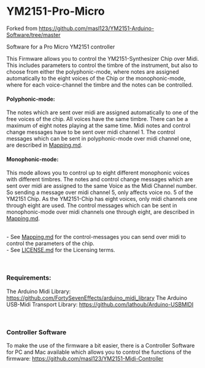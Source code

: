 # YM2151-Pro-Micro
Forked from https://github.com/masl123/YM2151-Arduino-Software/tree/master

Software for a Pro Micro YM2151 controller

This Firmware allows you to control the YM2151-Synthesizer Chip over Midi. This includes parameters to control the timbre of the instrument, but also to choose from either the polyphonic-mode, where notes are assigned automatically to the eight voices of the Chip or the monophonic-mode, where for each voice-channel the timbre and the notes can be controlled.


#### Polyphonic-mode:
The notes which are sent over midi are assigned automatically to one of the free voices of the chip. All voices have the same timbre. There can be a maximum of eight notes playing at the same time. 
Midi notes and control change messages have to be sent over midi channel 1. The control messages which can be sent in polyphonic-mode over midi channel one, are described in [Mapping.md](Mapping.md). 


#### Monophonic-mode:
This mode allows you to control up to eight different monophonic voices with different timbres.
The notes and control change messages which are sent over midi are assigned to the same Voice as the Midi Channel number. So sending a message over midi channel 5, only affects voice no. 5 of the YM2151 Chip. As the YM2151-Chip has eight voices, only midi channels one through eight are used. The control messages which can be sent in monophonic-mode over midi channels one through eight, are described in [Mapping.md](Mapping.md).

<br>- See [Mapping.md](Mapping.md) for the control-messages you can send over midi to control the parameters of the chip.
<br>- See [LICENSE.md](LICENSE.md) for the Licensing terms.

<br>

### Requirements:
The Arduino Midi Library:
https://github.com/FortySevenEffects/arduino_midi_library
The Arduino USB-Midi Transport Library:
https://github.com/lathoub/Arduino-USBMIDI


<br>

### Controller Software
To make the use of the firmware a bit easier, there is a Controller Software for PC and Mac available which allows you to control the functions of the firmware:
https://github.com/masl123/YM2151-Midi-Controller
